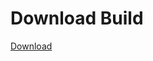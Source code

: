 
# Download Build
[Download](https://github.com/Carmelosmexy1/Zoid-Updated/releases/tag/Download)
          






















































































